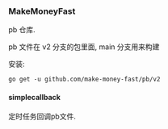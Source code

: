 ### MakeMoneyFast 

pb 仓库. 

pb 文件在 v2 分支的包里面, main 分支用来构建

安装: 
```shell
go get -u github.com/make-money-fast/pb/v2
```

#### simplecallback

定时任务回调pb文件. 


